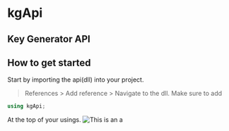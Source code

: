 # kgApi
Key Generator API 
-----------------
How to get started
-----------------
Start by importing the api(dll) into your project.
> References > Add reference > Navigate to the dll.
Make sure to add
```cs
using kgApi;
```
At the top of your usings.
![This is an a](https://img.shields.io/npms-io/quality-score/o)
